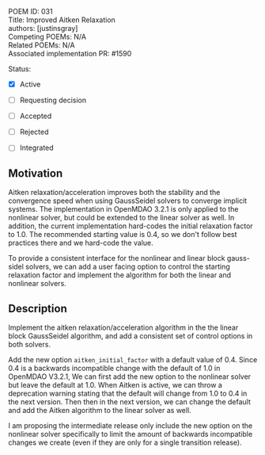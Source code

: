 POEM ID: 031   
Title: Improved Aitken Relaxation  
authors: [justinsgray]    
Competing POEMs: N/A   
Related POEMs: N/A  
Associated implementation PR: #1590

Status:

- [x] Active  
- [ ] Requesting decision  
- [ ] Accepted  
- [ ] Rejected  
- [ ] Integrated  



Motivation
----------
Aitken relaxation/acceleration improves both the stability and the convergence speed when using GaussSeidel solvers to converge implicit systems. 
The implementation in OpenMDAO 3.2.1 is only applied to the nonlinear solver, but could be extended to the linear solver as well. 
In addition, the current implementation hard-codes the initial relaxation factor to 1.0. 
The recommended starting value is 0.4, so we don't follow best practices there and we hard-code the value. 

To provide a consistent interface for the nonlinear and linear block gauss-sidel solvers, we can add a user facing option to control the starting relaxation factor and implement the algorithm for both the linear and nonlinear solvers. 

Description
-----------

Implement the aitken relaxation/acceleration algorithm in the the linear block GaussSeidel algorithm, and add a consistent set of control options in both solvers. 

Add the new option `aitken_initial_factor` with a default value of 0.4. 
Since 0.4 is a backwards incompatible change with the default of 1.0 in OpenMDAO V3.2.1, 
We can first add the new option to the nonlinear solver but leave the default at 1.0. 
When Aitken is active, we can throw a deprecation warning stating that the default will change from 1.0 to 0.4 in the next version. 
Then then in the next version, we can change the default and add the Aitken algorithm to the linear solver as well. 

I am proposing the intermediate release only include the new option on the nonlinear solver specifically to limit the amount of backwards incompatible changes we create (even if they are only for a single transition release). 






